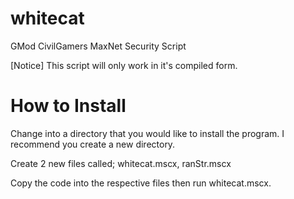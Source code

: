 # whitecat
GMod CivilGamers MaxNet Security Script

[Notice] This script will only work in it's compiled form.

# How to Install
Change into a directory that you would like to install the program. I recommend you create a new directory.

Create 2 new files called; whitecat.mscx, ranStr.mscx

Copy the code into the respective files then run whitecat.mscx.
